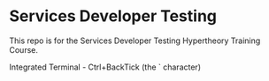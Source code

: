 # Services Developer Testing

This repo is for the Services Developer Testing Hypertheory Training Course.

Integrated Terminal - Ctrl+BackTick (the \` character)